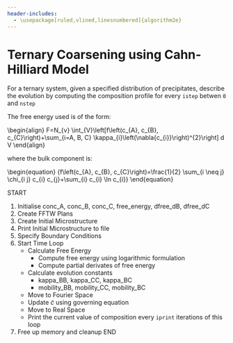 ```yaml
---
header-includes:
  - \usepackage[ruled,vlined,linesnumbered]{algorithm2e}
---
```

# Ternary Coarsening using Cahn-Hilliard Model

For a ternary system, given a specified distribution of precipitates, describe the evolution by computing the composition profile for every `istep` betwen `0` and `nstep`

The free energy used is of the form:

\begin{align}
F=N_{v} \int_{V}\left[f\left(c_{A}, c_{B}, c_{C}\right)+\sum_{i=A, B, C} \kappa_{i}\left(\nabla{c_{i}}\right)^{2}\right] d V
\end{align}

where the bulk component is:

\begin{equation}
{f\left(c_{A}, c_{B}, c_{C}\right)=\frac{1}{2} \sum_{i \neq j} \chi_{i j} c_{i} c_{j}+\sum_{i} c_{i} \ln c_{i}}
\end{equation}

START
  1. Initialise conc_A, conc_B, conc_C, free_energy, dfree_dB, dfree_dC
  2. Create FFTW Plans
  3. Create Initial Microstructure
  4. Print Initial Microstructure to file
  5. Specify Boundary Conditions
  6. Start Time Loop
        * Calculate Free Energy
          - Compute free energy using logarithmic formulation
          - Compute partial derivates of free energy
        * Calculate evolution constants
          - kappa_BB, kappa_CC, kappa_BC
          - mobility_BB, mobility_CC, mobility_BC
        * Move to Fourier Space
        * Update $\tilde{c}$ using governing equation
        * Move to Real Space
        * Print the current value of composition every `iprint` iterations of this loop
  7. Free up memory and cleanup
END
